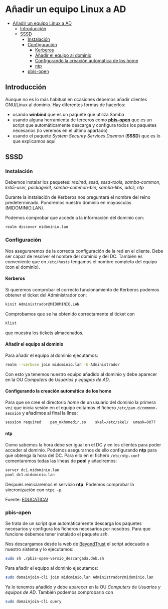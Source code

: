 # Añadir un equipo Linux a AD
- [Añadir un equipo Linux a AD](#añadir-un-equipo-linux-a-ad)
  - [Introducción](#introducción)
  - [SSSD](#sssd)
    - [Instalación](#instalación)
    - [Configuración](#configuración)
      - [Kerberos](#kerberos)
      - [Añadir el equipo al dominio](#añadir-el-equipo-al-dominio)
      - [Configurando la creación automática de los home](#configurando-la-creación-automática-de-los-home)
      - [ntp](#ntp)
    - [pbis-open](#pbis-open)

## Introducción
Aunque no es lo más habitual en ocasiones debemos añadir clientes GNU/Linux al dominio. Hay diferentes formas de hacerlos:
- usando **winbind** que es un paquete que utiliza Samba
- usando alguna herramienta de terceros como [**pbis-open**](https://github.com/BeyondTrust/pbis-open/releases) que es un script que automáticamente descarga y configura todos los paquetes necesarios (lo veremos en el último apartado)
- usando el paquete _System Security Services Daemon_ (**SSSD**) que es lo que explicamos aquí

## SSSD
### Instalación
Debemos instalar los paquetes:
_realmd, sssd, sssd-tools, samba-common, krb5-user, packagekit, samba-common-bin, samba-libs, adcli, ntp_

Durante la instalación de Kerberos nos preguntará el nombre del reino predeterminado. Pondremos nuestro dominio en mayúsculas (MIDOMINIO.LAN).

Podemos comprobar que accede a la información del dominio con:
```bash
realm discover midominio.lan
```

### Configuración
Nos aseguraremos de la correcta configuración de la red en el cliente. Debe ser capaz de resolver el nombre del dominio y del DC. También es conveniente que en `/etc/hosts` tengamos el nombre completo del equipo (con el dominio).

#### Kerberos
Si queremos comprobar el correcto funcionamiento de Kerberos podemos obtener el ticket del Administrador con:
```bash
kinit Administrador@MIDOMINIO.LAN
```

Comprobamos que se ha obtenido correctamente el ticket con
```bash
klist
```

que muestra los tickets almacenados.

#### Añadir el equipo al dominio
Para añadir el equipo al dominio ejecutamos:
```bash
realm --verbose join midominio.lan -U Administrador
```

Con esto ya tenemos nuestro equipo añadido al dominio y debe aparecer en la OU _Computers_ de _Usuarios y equipos de AD_.

#### Configurando la creación automática de los home
Para que se cree el directorio _home_ de un usuario del dominio la primera vez que inicia sesión en el equipo editamos el fichero `/etc/pam.d/common-session` y añadimos al final la línea:
```bash
session required    pam_mkhomedir.so    skel=/etc/skel/  umask=0077
```

#### ntp
Como sabemos la hora debe ser igual en el DC y en los clientes para poder acceder al dominio. Podemos asegurarnos de ello configurando **ntp** para que obtenga la hora del DC. Para ello en el fichero `/etc/ntp.conf` comentaremos todas las líneas de **pool** y añadiremos:
```bash
server dc1.midominio.lan
pool dc1.midominio.lan
```

Después reiniciaremos el servicio **ntp**. Podemos comprobar la sincronización con `ntpq -p`.

Fuente: [EDUCATICA!](https://www.educatica.es/informatica/anadiendo-un-sistema-gnu-linux-al-dominio/)

### pbis-open
Se trata de un script que automáticamente descarga los paquetes necesarios y configura los ficheros necesarios por nosotros. Para que funcione debemos tener instalado el paquete _ssh_.

Nos descargamos desde la web de [BeyondTrust](https://github.com/BeyondTrust/pbis-open/releases) el script adecuado a nuestro sistema y lo ejecutamos:
```bash
sudo sh ./pbis-open-versio_descargada.deb.sh
```

Para añadir el equipo al dominio ejecutamos:
```bash
sudo domainjoin-cli join midominio.lan Administrador@midominio.lan
```

Ya lo tenemos añadido y debe aparecer en la OU _Computers_ de _Usuarios y equipos de AD_. También podemos comprobarlo con
```bash
sudo domainjoin-cli query
```
